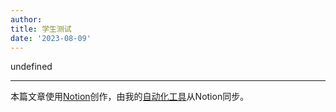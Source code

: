 ```yaml
---
author: 
title: 学生测试
date: '2023-08-09'
---
```

undefined
    
---

本篇文章使用[Notion](https://notion.so)创作，由我的[自动化工具](https://scarsu.com/notion_to_blog)从Notion同步。
